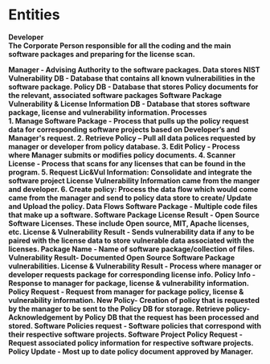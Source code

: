 
<h1>Entities</h1>
<p><b>Developer</br> The Corporate Person responsible for all the coding and the main software packages and preparing for the license scan.</p>
Manager - Advising Authority to the software packages.
Data stores 
NIST Vulnerability DB - Database that contains all known vulnerabilities in the software package.
Policy DB - Database that stores Policy documents for the relevant, associated software packages
Software Package Vulnerability & License Information DB - Database that stores software package, license and vulnerability information.
Processes<br>
1.	Manage Software Package - Process that pulls up the policy request data for corresponding software projects based on Developer’s and Manager's request.
2.	Retrieve Policy – Pull all data polices requested by manager or developer from policy database.
3.	Edit Policy - Process where Manager submits or modifies policy documents.
4.	Scanner License - Process that scans for any licenses that can be found in the program.
5.	Request Lic&Vul Information: Consolidate and integrate the software project License Vulnerability Information came from the manger and developer.
6.	Create policy: Process the data flow which would come came from the manager and send to policy data store to create/ Update and Upload the policy.
Data Flows
Software Package - Multiple code files that make up a software.
Software Package License Result - Open Source Software Licenses. These include Open source, MIT, Apache licenses, etc.
License & Vulnerability Result - Sends vulnerability data if any to be paired with the license data to store vulnerable data associated with the licenses.
Package Name - Name of software package/collection of files.
Vulnerability Result- Documented Open Source Software Package vulnerabilities.
License & Vulnerability Result - Process where manager or developer requests package for corresponding license info.
Policy Info - Response to manager for package, license & vulnerability information.
Policy Request - Request from manager for package policy, license & vulnerability information.
New Policy- Creation of policy that is requested by the manager to be sent to the Policy DB for storage.
Retrieve policy- Acknowledgement by Policy DB that the request has been processed and stored.
Software Policies request - Software policies that correspond with their respective software projects.
Software Project Policy Request - Request associated policy information for respective software projects.
Policy Update - Most up to date policy document approved by Manager.

